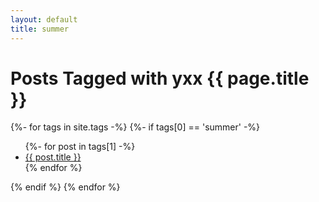 ```yaml
---
layout: default
title: summer
---
```


<!-- Begin code @ tags/summer/index.md -->

<h1>Posts Tagged with yxx {{ page.title }}</h1>

<div class="tagcloud">
{%- for tags in site.tags -%}
  {%- if tags[0] == 'summer' -%}
<!--  <a name="{{ tags[0] }}"><h3>{{ tags[0] }}</h3></a> -->
  <ul>
    {%- for post in tags[1] -%}
      <li><a href="{{ post.url| relative_url }}">{{ post.title }}</a></li>
    {% endfor %}
  </ul>
  {% endif %}
{% endfor %}
</div>

<!-- End code @ tags/summer/index.md -->
